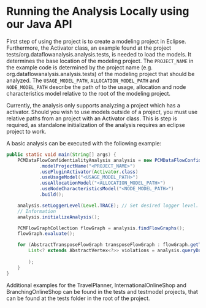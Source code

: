 # Running the Analysis Locally using our Java API
First step of using the project is to create a modeling project in Eclipse.
Furthermore, the Activator class,
an example found at the project tests/org.dataflowanalysis.analysis.tests,
is needed to load the models.
It determines the base location of the modeling project.
The `PROJECT_NAME` in the example code is determined by the project name
(e.g. org.dataflowanalysis.analysis.tests) of the modeling project that should be analyzed.
The `USAGE_MODEL_PATH`, `ALLOCATION_MODEL_PATH` and `NODE_MODEL_PATH` describe the path of to the usage, allocation and node characteristics model relative to the root of the modeling project.

Currently, the analysis only supports analyzing a project which has a activator.
Should you wish to use models outside of a project, you must use relative paths from an project with an Activator class.
This is step is required, as standalone initialization of the analysis requires an eclipse project to work.

A basic analysis can be executed with the following example:

```java
public static void main(String[] args) {
    PCMDataFlowConfidentialityAnalysis analysis = new PCMDataFlowConfidentialityAnalysisBuilder().standalone()
            .modelProjectName("<PROJECT_NAME>")
            .usePluginActivator(Activator.class)
            .useUsageModel("<USAGE_MODEL_PATH>")
            .useAllocationModel("<ALLOCATION_MODEL_PATH>")
            .useNodeCharacteristicsModel("<NODE_MODEL_PATH>")
            .build();

    analysis.setLoggerLevel(Level.TRACE); // Set desired logger level. Level.TRACE provides additional propagation
    // Information
    analysis.initializeAnalysis();

    PCMFlowGraphCollection flowGraph = analysis.findFlowGraphs();
    flowGraph.evaluate();

    for (AbstractTransposeFlowGraph transposeFlowGraph : flowGraph.getTransposeFlowGraphs()) {
        List<? extends AbstractVertex<?>> violations = analysis.queryDataFlow(transposeFlowGraph, it -> false // Constraint goes here, return true, if
                                                                                                          // constraint is violated
        );
    }
}
```

Additional examples for the TravelPlanner, InternationalOnlineShop and BranchingOnlineShop can be found in the tests and testmodel projects, that can be found at the tests folder in the root of the project.
